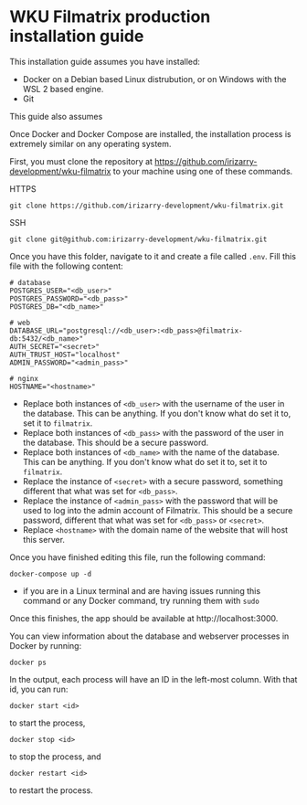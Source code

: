 # WKU Filmatrix production installation guide

This installation guide assumes you have installed:
 - Docker on a Debian based Linux distrubution, or on Windows with the WSL 2 based engine.
 - Git

This guide also assumes 

Once Docker and Docker Compose are installed, the installation process is extremely similar on any operating system.

First, you must clone the repository at https://github.com/irizarry-development/wku-filmatrix to your machine using one of these commands.

HTTPS

    git clone https://github.com/irizarry-development/wku-filmatrix.git

SSH

    git clone git@github.com:irizarry-development/wku-filmatrix.git

Once you have this folder, navigate to it and create a file called `.env`. Fill this file with the following content:

    # database
    POSTGRES_USER="<db_user>"
    POSTGRES_PASSWORD="<db_pass>"
    POSTGRES_DB="<db_name>"

    # web
    DATABASE_URL="postgresql://<db_user>:<db_pass>@filmatrix-db:5432/<db_name>"
    AUTH_SECRET="<secret>"
    AUTH_TRUST_HOST="localhost"
    ADMIN_PASSWORD="<admin_pass>"

    # nginx
    HOSTNAME="<hostname>"

 - Replace both instances of `<db_user>` with the username of the user in the database. This can be anything. If you don't know what do set it to, set it to `filmatrix`.
 - Replace both instances of `<db_pass>` with the password of the user in the database. This should be a secure password.
 - Replace both instances of `<db_name>` with the name of the database. This can be anything. If you don't know what do set it to, set it to `filmatrix`.
 - Replace the instance of `<secret>` with a secure password, something different that what was set for `<db_pass>`.
 - Replace the instance of `<admin_pass>` with the password that will be used to log into the admin account of Filmatrix. This should be a secure password, different that what was set for `<db_pass>` or `<secret>`.
 - Replace `<hostname>` with the domain name of the website that will host this server.

Once you have finished editing this file, run the following command:

    docker-compose up -d

 - if you are in a Linux terminal and are having issues running this command or any Docker command, try running them with `sudo`

Once this finishes, the app should be available at http://localhost:3000.

You can view information about the database and webserver processes in Docker by running:

    docker ps

In the output, each process will have an ID in the left-most column. With that id, you can run:

    docker start <id>

to start the process,

    docker stop <id>

to stop the process, and

    docker restart <id>

to restart the process.


